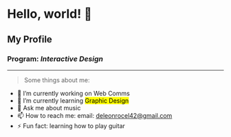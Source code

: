 # Hello, world! 👋

## My Profile
### Program: *Interactive Design*
--- 
> Some things about me: 
- 🔭 I’m currently working on Web Comms
- 🌱 I’m currently learning <mark>Graphic Design</mark>
- 💬 Ask me about music
- 📫 How to reach me: email: deleonrocel42@gmail.com
- ⚡ Fun fact: learning how to play guitar

